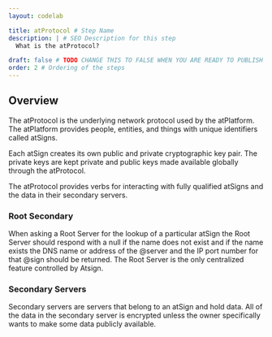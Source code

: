 ```yaml
---
layout: codelab

title: atProtocol # Step Name
description: | # SEO Description for this step
  What is the atProtocol?

draft: false # TODO CHANGE THIS TO FALSE WHEN YOU ARE READY TO PUBLISH THE PAGE
order: 2 # Ordering of the steps
---
```


## Overview
The atProtocol is the underlying network protocol used by the atPlatform. The atPlatform provides people, entities, and things with unique identifiers called atSigns.

Each atSign creates its own public and private cryptographic key pair. The private keys are kept private and public keys made available globally through the atProtocol.

The atProtocol provides verbs for interacting with fully qualified atSigns and the data in their secondary servers.

### Root Secondary
When asking a Root Server for the lookup of a particular atSign the Root Server should respond with a null if the name does not exist and if the name exists the DNS name or address of the @server and the IP port number for that @sign should be returned. The Root Server is the only centralized feature controlled by Atsign.

### Secondary Servers
Secondary servers are servers that belong to an atSign and hold data. All of the data in the secondary server is encrypted unless the owner specifically wants to make some data publicly available.